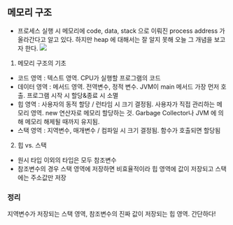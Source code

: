 ## 메모리 구조
* 프로세스 실행 시 메모리에 code, data, stack 으로 이뤄진 process address 가 올라간다고 알고 있다. 하지만 heap 에 대해서는 잘 알지 못해 오늘 그 개념을 보고자 한다.
![](https://img1.daumcdn.net/thumb/R1280x0/?scode=mtistory2&fname=https%3A%2F%2Fblog.kakaocdn.net%2Fdn%2FcDYB89%2FbtqCynYFKon%2FS6HkTy9CkrA87LEjTcDDl1%2Fimg.png)

1. 메모리 구조의 기초
* 코드 영역 : 텍스트 영역. CPU가 실행할 프로그램의 코드
* 데이터 영역 : 메서드 영역. 전역변수, 정적 변수. JVM이 main 메서드 가장 먼저 호출. 프로그램 시작 시 할당&종료 시 소멸
* 힙 영역 : 사용자의 동적 할당 / 런타임 시 크기 결정됨. 사용자가 직접 관리하는 메모리 영역. new 연산자로 메모리 할당하는 것. Garbage Collector나 JVM 에 의해 메모리 해제될 때까지 유지됨. 
* 스택 영역 : 지역변수, 매개변수 / 컴파일 시 크기 결정됨. 함수가 호출되면 할당됨

2. 힙 vs. 스택
* 원시 타입 이외의 타입은 모두 참조변수
* 참조변수의 경우 스택 영역에 저장하면 비효율적이라 힙 영역에 값이 저장되고 스택에는 주소값만 저장

### 정리
지역변수가 저장되는 스택 영역, 참조변수의 진짜 값이 저장되는 힙 영역. 간단하다!
